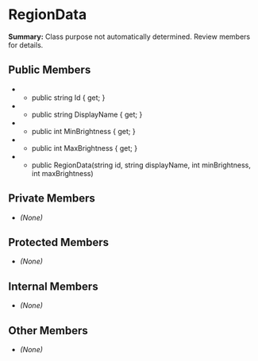 # RegionData

**Summary:** Class purpose not automatically determined. Review members for details.

## Public Members
- - public string Id { get; }
- - public string DisplayName { get; }
- - public int MinBrightness { get; }
- - public int MaxBrightness { get; }
- - public RegionData(string id, string displayName, int minBrightness, int maxBrightness)

## Private Members
- *(None)*

## Protected Members
- *(None)*

## Internal Members
- *(None)*

## Other Members
- *(None)*
